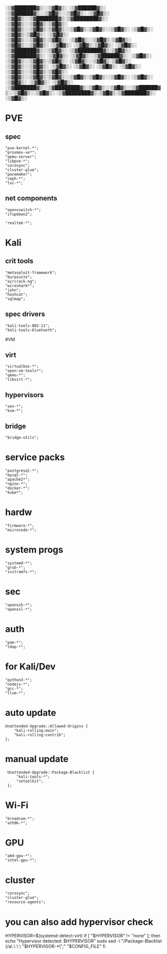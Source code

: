 
░▒▓███████▓▒░░▒▓█▓▒░       ░▒▓██████▓▒░ ░▒▓██████▓▒░░▒▓█▓▒░░▒▓█▓▒░      ░▒▓█▓▒░      ░▒▓█▓▒░░▒▓███████▓▒░▒▓████████▓▒░ 
░▒▓█▓▒░░▒▓█▓▒░▒▓█▓▒░      ░▒▓█▓▒░░▒▓█▓▒░▒▓█▓▒░░▒▓█▓▒░▒▓█▓▒░░▒▓█▓▒░      ░▒▓█▓▒░      ░▒▓█▓▒░▒▓█▓▒░         ░▒▓█▓▒░     
░▒▓█▓▒░░▒▓█▓▒░▒▓█▓▒░      ░▒▓█▓▒░░▒▓█▓▒░▒▓█▓▒░      ░▒▓█▓▒░░▒▓█▓▒░      ░▒▓█▓▒░      ░▒▓█▓▒░▒▓█▓▒░         ░▒▓█▓▒░     
░▒▓███████▓▒░░▒▓█▓▒░      ░▒▓████████▓▒░▒▓█▓▒░      ░▒▓███████▓▒░       ░▒▓█▓▒░      ░▒▓█▓▒░░▒▓██████▓▒░   ░▒▓█▓▒░     
░▒▓█▓▒░░▒▓█▓▒░▒▓█▓▒░      ░▒▓█▓▒░░▒▓█▓▒░▒▓█▓▒░      ░▒▓█▓▒░░▒▓█▓▒░      ░▒▓█▓▒░      ░▒▓█▓▒░      ░▒▓█▓▒░  ░▒▓█▓▒░     
░▒▓█▓▒░░▒▓█▓▒░▒▓█▓▒░      ░▒▓█▓▒░░▒▓█▓▒░▒▓█▓▒░░▒▓█▓▒░▒▓█▓▒░░▒▓█▓▒░      ░▒▓█▓▒░      ░▒▓█▓▒░      ░▒▓█▓▒░  ░▒▓█▓▒░     
░▒▓███████▓▒░░▒▓████████▓▒░▒▓█▓▒░░▒▓█▓▒░░▒▓██████▓▒░░▒▓█▓▒░░▒▓█▓▒░      ░▒▓████████▓▒░▒▓█▓▒░▒▓███████▓▒░   ░▒▓█▓▒░     
                                                                                                                                                                                                                                             
# PVE
## spec
    "pve-kernel-*";
    "proxmox-ve*";
    "qemu-server";
    "libpve-*";
    "corosync";
    "cluster-glue";
    "pacemaker";
    "ceph-*";
    "lxc-*";
## net components
    "openvswitch-*";
    "ifupdown2";
   
    "realtek-*";
    
# ****Kali****
## crit tools
    "metasploit-framework";
    "burpsuite";
    "aircrack-ng";
    "wireshark*";
    "john";
    "hashcat";
    "sqlmap";
## spec drivers
    "kali-tools-802-11";
    "kali-tools-bluetooth";

#VM
## virt
    "virtualbox-*";
    "open-vm-tools*";
    "qemu-*";
    "libvirt-*";
## hypervisors
    "xen-*";
    "kvm-*";
## bridge
    "bridge-utils";

# service packs
    "postgresql-*";
    "mysql-*";
    "apache2*";
    "nginx-*";
    "docker-*";
    "kube*";

# hardw
    "firmware-*";
    "microcode-*";

# system progs
    "systemd-*";
    "grub-*";
    "initramfs-*";

# sec
    "openssh-*";
    "openssl-*";

# auth
    "pam-*";
    "ldap-*";

# for Kali/Dev
    "python3-*";
    "nodejs-*";
    "gcc-*";
    "llvm-*";
# auto update
    Unattended-Upgrade::Allowed-Origins {
        "kali-rolling:main";
        "kali-rolling:contrib";
    };

# manual update
     Unattended-Upgrade::Package-Blacklist {
         "kali-tools-*";
         "setoolkit";
     };

#  Wi-Fi
    "broadcom-*";
    "ath9k-*";

# GPU
    "amd-gpu-*";
    "intel-gpu-*";

# cluster
    "corosync";
    "cluster-glue";
    "resource-agents";



# **you can also add hypervisor check**
HYPERVISOR=$(systemd-detect-virt)
if [ "$HYPERVISOR" != "none" ]; then
    echo "Hypervisor detected: $HYPERVISOR"
    sudo sed -i "/Package-Blacklist {/a\ \ \ \ \"$HYPERVISOR-*\";" "$CONFIG_FILE"
fi
